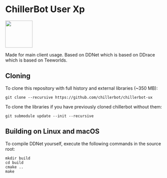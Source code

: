 # ChillerBot User Xp
<img src="https://github.com/chillerbot/chillerbot-ux/blob/master/data/chillerbot_ux.png" height="86" width="86">


Made for main client usage. Based on DDNet which is based on DDrace which is based on Teeworlds.

Cloning
-------

To clone this repository with full history and external libraries (~350 MB):

    git clone --recursive https://github.com/chillerbot/chillerbot-ux

To clone the libraries if you have previously cloned chillerbot without them:

    git submodule update --init --recursive

Building on Linux and macOS
---------------------------

To compile DDNet yourself, execute the following commands in the source root:

    mkdir build
    cd build
    cmake ..
    make


